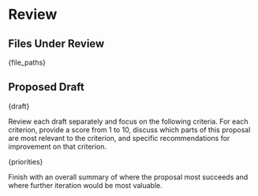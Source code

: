 # Review

## Files Under Review
{file_paths}

## Proposed Draft
{draft}

Review each draft separately and focus on the following criteria. For each criterion, provide a score from 1 to 10, discuss which parts of this proposal are most relevant to the criterion, and specific recommendations for improvement on that criterion.

{priorities}

Finish with an overall summary of where the proposal most succeeds and where further iteration would be most valuable.
